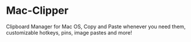 # Mac-Clipper
Clipboard Manager for Mac OS, Copy and Paste whenever you need them, customizable hotkeys, pins, image pastes and more!
